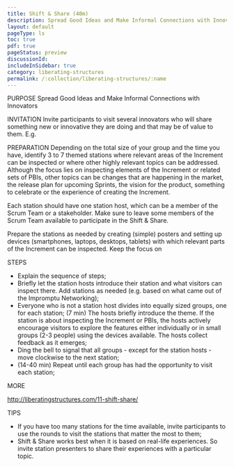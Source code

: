 ```yaml
---
title: Shift & Share (40m)
description: Spread Good Ideas and Make Informal Connections with Innovators
layout: default
pageType: ls
toc: true
pdf: true
pageStatus: preview
discussionId:  
includeInSidebar: true
category: liberating-structures
permalink: /:collection/liberating-structures/:name
---
```


PURPOSE
Spread Good Ideas and Make Informal Connections with Innovators

INVITATION
Invite participants to visit several innovators who will share something new or innovative they are doing and that may be of value to them. E.g.

PREPARATION
Depending on the total size of your group and the time you have, identify 3 to 7 themed stations where relevant areas of the Increment can be inspected or where other highly relevant topics can be addressed. Although the focus lies on inspecting elements of the Increment or related sets of PBIs, other topics can be changes that are happening in the market, the release plan for upcoming Sprints, the vision for the product, something to celebrate or the experience of creating the Increment.

Each station should have one station host, which can be a member of the Scrum Team or a stakeholder. Make sure to leave some members of the Scrum Team available to participate in the Shift & Share.

Prepare the stations as needed by creating (simple) posters and setting up devices (smartphones, laptops, desktops, tablets) with which relevant parts of the Increment can be inspected. Keep the focus on

STEPS
- Explain the sequence of steps;
- Briefly let the station hosts introduce their station and what visitors can inspect there. Add stations as needed (e.g. based on what came out of the Impromptu Networking);
- Everyone who is not a station host divides into equally sized groups, one for each station;
(7 min) The hosts briefly introduce the theme. If the station is about inspecting the Increment or PBIs, the hosts actively encourage visitors to explore the features either individually or in small groups (2-3 people) using the devices available. The hosts collect feedback as it emerges;
- Ding the bell to signal that all groups - except for the station hosts - move clockwise to the next station;
- (14-40 min) Repeat until each group has had the opportunity to visit each station;

MORE

http://liberatingstructures.com/11-shift-share/

TIPS
- If you have too many stations for the time available, invite participants to use the rounds to visit the stations that matter the most to them;
- Shift & Share works best when it is based on real-life experiences. So invite station presenters to share their experiences with a particular topic.